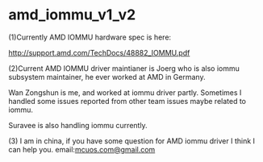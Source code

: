 # amd_iommu_v1_v2

(1)Currently AMD IOMMU hardware spec is here:

http://support.amd.com/TechDocs/48882_IOMMU.pdf

(2)Current AMD IOMMU driver maintianer is Joerg
who is also iommu subsystem maintainer, he ever
worked at AMD in Germany.

Wan Zongshun is me, and worked at iommu driver partly.
Sometimes I handled some issues reported from other team issues
maybe related to iommu.

Suravee is also handling iommu currently.

(3) I am in china, if you have some question for AMD iommu driver
I think I can help you. email:mcuos.com@gmail.com


